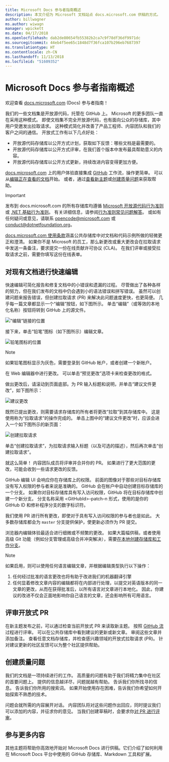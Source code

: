 ```yaml
---
title: Microsoft Docs 参与者指南概述
description: 本文介绍为 Microsoft 文档站点 docs.microsoft.com 供稿的方式。
author: billwagner
ms.author: wiwagn
manager: wpickett
ms.date: 04/17/2018
ms.openlocfilehash: dab2de80654fb55382b2ca7c9f78df36df9971dc
ms.sourcegitcommit: 44eb4f5ee65c1848d7f36fca107b296eb7687397
ms.translationtype: HT
ms.contentlocale: zh-CN
ms.lasthandoff: 11/13/2018
ms.locfileid: "51609352"
---
```

# <a name="microsoft-docs-contributor-guide-overview"></a>Microsoft Docs 参与者指南概述

欢迎查看 [docs.microsoft.com](https://docs.microsoft.com) (Docs) 参与者指南！

我们的一些文档集是开放源代码，托管在 GitHub 上。 Microsoft 的更多团队一直在采用这种模式。 即使文档集不完全开放源代码，也有面向公众的存储库，其中用户受邀发出拉取请求。 这种模式简化并改善了产品工程师、内容团队和我们的客户之间的通信。 开放式工作有以下几点好处：

- 开放源代码存储库以公开方式计划，获取如下反馈：哪些文档是最需要的。
- 开放源代码存储库以公开方式评审，在我们首个版本中发布最具帮助意义的内容。
- 开放源代码存储库以公开方式更新，持续改进内容变得更加方便。

[docs.microsoft.com](https://docs.microsoft.com) 上的用户体验直接集成 [GitHub](https://github.com) 工作流，操作更简单。 可以从[编辑正在查看的文档](#quick-edits-to-existing-documents)开始。 或者，通过[查看新主题](#review-open-prs)或[创建质量问题](#create-quality-issues)来获取帮助。

> [!IMPORTANT]
> 发布到 docs.microsoft.com 的所有存储库均遵循 [Microsoft 开放源代码行为准则](https://opensource.microsoft.com/codeofconduct/)或 [.NET 基础行为准则](https://dotnetfoundation.org/code-of-conduct)。 有关详细信息，请参阅[行为准则常见问题解答](https://opensource.microsoft.com/codeofconduct/faq/)。 或如有任何疑问或意见，请联系 [opencode@microsoft.com](mailto:opencode@microsoft.com) 或 [conduct@dotnetfoundation.org](mailto:conduct@dotnetfoundation.org)。<br>
>
> [docs.microsoft.com 使用条款](https://docs.microsoft.com/legal/termsofuse)涵盖公共存储库中对文档和代码示例所做的轻微更正和澄清。 如果你不是 Microsoft 的员工，那么新更改或重大更改会在拉取请求中发送一条备注，要求提交一份在线贡献许可协议 (CLA)。 在我们评审或接受拉取请求之前，需要你填写这份在线表单。

## <a name="quick-edits-to-existing-documents"></a>对现有文档进行快速编辑

快速编辑可简化报告和修复文档中的小错误和遗漏的过程。 尽管做出了各种各样的努力，但在我们发布的文档中仍会遇到小的语法错误和拼写错误。 虽然可以创建问题来报告错误，但创建拉取请求 (PR) 来解决此问题速度更快，也更简便。 几乎每一篇文章都显示一个“编辑”按钮，如下图所示。 单击“编辑”（或等效的本地化名称）按钮将转到 GitHub 上的源文件。

![“编辑”链接的位置](./media/index/edit-article.png)

接下来，单击“铅笔”图标（如下图所示）编辑文章。

![铅笔图标的位置](./media/index/editicon.png)

> [!NOTE]
> 如果铅笔图标显示为灰色，需要登录到 GitHub 帐户，或者创建一个新帐户。

在 Web 编辑器中进行更改。 可以单击“预览更改”选项卡来检查更改的格式。

做出更改后，请滚动到页面底部。为 PR 输入标题和说明，并单击“建议文件更改”，如下图所示：

![建议更改](./media/index/submit-pull-request.png)

既然已提出更改，则需要请求存储库的所有者将更改“拉取”到其存储库中。 这是使用称为“拉取请求”的操作完成的。 单击上图中的“建议文件更改”时，应该会进入一个如下图所示的新页面：

![创建拉取请求](media/index/create-pull-request.png)

单击“创建拉取请求”，为拉取请求输入标题（以及可选的描述），然后再次单击“创建拉取请求”。

就这么简单！ 内容团队成员将评审并合并你的 PR。 如果进行了更大范围的更改，可能会收到一些请求更改的反馈。

GitHub 编辑 UI 会响应你在存储库上的权限。 前面的图像对于那些对目标存储库没有写入权限的参与者来说是准确的。 GitHub 会在帐户中自动创建目标存储库的一个分支。 如果你对目标存储库具有写入访问权限，GitHub 将在目标存储库中创建一个新分支。 分支名称采用 \<GitHubId\>-patch-n 形式，使用的是你的 GitHub ID 和修补程序分支的数字标识符。

我们使用 PR 进行所有更改，即使对于具有写入访问权限的参与者也是如此。 大多数存储库都会为 `master` 分支提供保护，使更新必须作为 PR 提交。

浏览器内编辑体验最适合进行细微或不频繁的更改。 如果大篇幅供稿，或者使用高级 Git 功能（例如分支管理或高级合并冲突解决），需要[在本地创建存储库和工作分支](how-to-write-workflows-major.md)。

> [!NOTE]
> 如果启用，则可以使用任何语言编辑文章，并根据编辑类型执行以下操作：
> 1. 任何经过批准的语言更改也将有助于改进我们的机器翻译引擎
> 2. 任何显着修改文章内容的编辑都将在内部进行处理，以提交对英语版本的同一文章的更改，从而在获得批准后，以所有语言对文章进行本地化。
> 因此，你建议的改进不仅会正面地影响你自己语言的文章，还会影响所有可用语言。

## <a name="review-open-prs"></a>评审开放式 PR

在新主题发布之前，可以通过检查当前开放式 PR 来读取新主题。 按照 [GitHub 流](https://guides.github.com/introduction/flow/)过程进行评审。 可以在公共存储库中看到建议的更新或新文章。 审阅这些文章并添加备注。 查看任意文档存储库，并检查感兴趣领域的开放式拉取请求 (PR)。 针对建议更新的社区反馈可以为整个社区提供帮助。

## <a name="create-quality-issues"></a>创建质量问题

我们的文档是一项持续进行的工作。 高质量的问题有助于我们将精力集中在社区的首要问题上。 提供的信息越详尽，问题就越有帮助。 告诉我们你所找寻的信息。 告诉我们你所用的搜索词。 如果开始使用存在困难，告诉我们你希望如何开始探索不熟悉的技术。

问题会就所需的内容展开对话。 内容团队将对这些问题作出回应，同时提议我们可以添加的内容，并征求你的意见。 当我们创建草稿时，会要求你[对 PR 进行评审](#review-open-prs)。

## <a name="get-more-involved"></a>参与更多内容

其他主题将帮助你高效地开始对 Microsoft Docs 进行供稿。它们介绍了如何利用在 Microsoft Docs 平台中使用的 GitHub 存储库、Markdown 工具和扩展。
